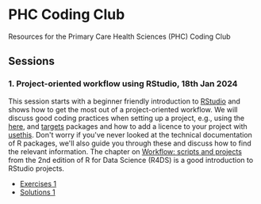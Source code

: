 # PHC Coding Club

Resources for the Primary Care Health Sciences (PHC) Coding Club

## Sessions

### 1. Project-oriented workflow using RStudio, 18th Jan 2024

This session starts with a beginner friendly introduction to [RStudio](https://posit.co/products/open-source/rstudio/) and shows how to get the most out of a project-oriented workflow.
We will discuss good coding practices when setting up a project, e.g., using the [here](https://here.r-lib.org/), and [targets](https://books.ropensci.org/targets/) packages and how to add a licence to your project with [usethis](https://usethis.r-lib.org/reference/licenses.html).
Don't worry if you've never looked at the technical documentation of R packages, we'll also guide you through these and discuss how to find the relevant information.
The chapter on [Workflow: scripts and projects](https://r4ds.hadley.nz/workflow-scripts.html#projects) from the 2nd edition of R for Data Science (R4DS) is a good introduction to RStudio projects.

* [Exercises 1](exercises/exercises-01.md)
* [Solutions 1](exercises/solutions-01.md)
